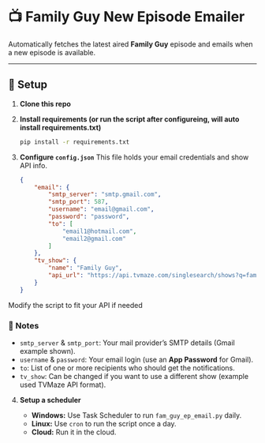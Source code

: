 # 📺 Family Guy New Episode Emailer

Automatically fetches the latest aired **Family Guy** episode and emails when a new episode is available.

---

## 🔧 Setup

1. **Clone this repo**

2. **Install requirements (or run the script after configureing, will auto install requirements.txt)**

   ```bash
   pip install -r requirements.txt
   ```

3. **Configure `config.json`**
   This file holds your email credentials and show API info.

   ```json
   {
       "email": {
           "smtp_server": "smtp.gmail.com",
           "smtp_port": 587,
           "username": "email@gmail.com",
           "password": "password",
           "to": [
               "email1@hotmail.com",
               "email2@gmail.com"
           ]
       },
       "tv_show": {
           "name": "Family Guy",
           "api_url": "https://api.tvmaze.com/singlesearch/shows?q=family-guy&embed=episodes"
       }
   }
   ```

Modify the script to fit your API if needed

   ### 📌 Notes

   * `smtp_server` & `smtp_port`: Your mail provider’s SMTP details (Gmail example shown).
   * `username` & `password`: Your email login (use an **App Password** for Gmail).
   * `to`: List of one or more recipients who should get the notifications.
   * `tv_show`: Can be changed if you want to use a different show (example used TVMaze API format).

4. **Setup a scheduler**

   * **Windows:** Use Task Scheduler to run `fam_guy_ep_email.py` daily.
   * **Linux:** Use `cron` to run the script once a day.
   * **Cloud:** Run it in the cloud.
